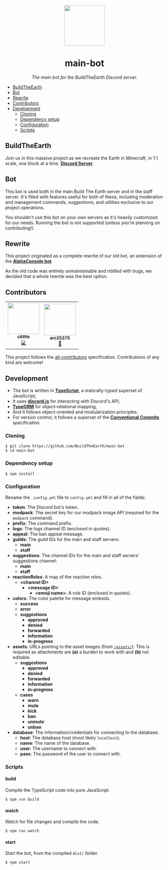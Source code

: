 <div align="center">

<img width="128" src="https://buildtheearth.net/assets/img/site-logo-animated.gif" />

# main-bot

_The main bot for the BuildTheEarth Discord server._

</div>

-   [BuildTheEarth](#BuildTheEarth)
-   [Bot](#Bot)
-   [Rewrite](#Rewrite)
-   [Contributors](#Contributors)
-   [Development](#Development)
    -   [Cloning](#Cloning)
    -   [Dependency setup](#Dependency-setup)
    -   [Configuration](#Configuration)
    -   [Scripts](#Scripts)

## BuildTheEarth

Join us in this massive project as we recreate the Earth in Minecraft, in 1:1 scale, one block at a time. [**Discord Server**](https://discord.gg/QEkPmBy)

## Bot

This bot is used both in the main Build The Earth server and in the staff server. It's filled with features useful for both of these, including moderation and management commands, suggestions, and utilities exclusive to our project operations.

You shouldn't use this bot on your own servers as it's heavily customized for our needs. Running the bot is not supported (unless you're planning on contributing!).

## Rewrite

This project originated as a complete rewrite of our old bot, an extension of the **[AlphaConsole bot](https://github.com/AlphaConsole/AlphaConsoleBot/)**.

As the old code was entirely unmaintainable and riddled with bugs, we decided that a whole rewrite was the best option.

## Contributors

<!-- prettier-ignore-start -->
<!-- ALL-CONTRIBUTORS-LIST:START - Do not remove or modify this section -->
<!-- prettier-ignore-start -->
<!-- markdownlint-disable -->
<table>
  <tr>
    <td align="center"><a href="https://github.com/cAttte"><img src="https://avatars0.githubusercontent.com/u/26514199?v=4" width="100px;" alt=""/><br /><sub><b>cAttte</b></sub></a><br /><a href="https://github.com/BuildTheEarth/main-bot/commits?author=cAttte" title="Code">💻</a></td>
    <td align="center"><a href="https://github.com/arc25275"><img src="https://avatars2.githubusercontent.com/u/55003876?v=4" width="100px;" alt=""/><br /><sub><b>arc25275</b></sub></a><br /><a href="#ideas-arc25275" title="Ideas, Planning, & Feedback">🤔</a></td>
  </tr>
</table>

<!-- markdownlint-enable -->
<!-- prettier-ignore-end -->
<!-- ALL-CONTRIBUTORS-LIST:END -->
<!-- prettier-ignore-end -->

This project follows the [all-contributors](https://allcontributors.org) specification. Contributions of any kind are welcome!

## Development

-   The bot is written in **[TypeScript](https://www.typescriptlang.org/)**, a statically-typed superset of JavaScript;
-   It uses **[discord.js](http://discord.js.org/)** for interacting with Discord's API;
-   **[TypeORM](https://typeorm.io/)** for object–relational mapping;
-   And it follows object-oriented and modularization principles.
-   For version control, it follows a superset of the **[Conventional Commits](https://www.conventionalcommits.org/en/v1.0.0/)** specification.

### Cloning

    $ git clone https://github.com/BuildTheEarth/main-bot
    $ cd main-bot

### Dependency setup

    $ npm install

### Configuration

Rename the `_config.yml` file to `config.yml` and fill in all of the fields:

-   **token**: The Discord bot's token.
-   **modpack**: The secret key for our modpack image API (required for the `modpack` command).
-   **prefix**: The command prefix.
-   **logs**: The logs channel ID (enclosed in quotes).
-   **appeal**: The ban appeal message.
-   **guilds**: The guild IDs for the main and staff servers:
    -   **main**
    -   **staff**
-   **suggestions**: The channel IDs for the main and staff servers' suggestions channel:
    -   **main**
    -   **staff**
-   **reactionRoles**: A map of the reaction roles.
    -   **\<channel ID>**
        -   **\<message ID>**
            -   **\<emoji name>**: A role ID (enclosed in quotes).
-   **colors**: The color palette for message embeds.
    -   **success**
    -   **error**
    -   **suggestions**
        -   **approved**
        -   **denied**
        -   **forwarded**
        -   **information**
        -   **in-progress**
-   **assets**: URLs pointing to the asset images (from [`/assets/`](https://github.com/BuildTheEarth/main-bot/tree/main/assets)). This is required as attachments are **(a)** a burden to work with and **(b)** not editable.
    -   **suggestions**
        -   **approved**
        -   **denied**
        -   **forwarded**
        -   **information**
        -   **in-progress**
    -   **cases**
        -   **warn**
        -   **mute**
        -   **kick**
        -   **ban**
        -   **unmute**
        -   **unban**
-   **database**: The information/credentials for connecting to the database.
    -   **host**: The database host (most likely `localhost`).
    -   **name**: The name of the database.
    -   **user**: The username to connect with.
    -   **pass**: The password of the user to connect with.

### Scripts

#### build

Compile the TypeScript code into pure JavaScript.

    $ npm run build

#### watch

Watch for file changes and compile the code.

    $ npm run watch

#### start

Start the bot, from the compiled `dist/` folder.

    $ npm start
